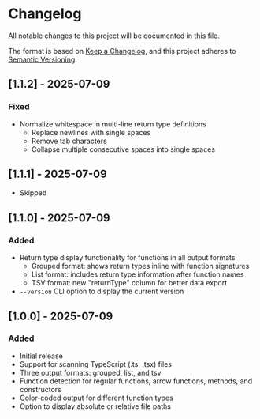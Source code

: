 # Changelog

All notable changes to this project will be documented in this file.

The format is based on [Keep a Changelog](https://keepachangelog.com/en/1.1.0/),
and this project adheres to [Semantic Versioning](https://semver.org/spec/v2.0.0.html).

## [1.1.2] - 2025-07-09

### Fixed

- Normalize whitespace in multi-line return type definitions
  - Replace newlines with single spaces
  - Remove tab characters
  - Collapse multiple consecutive spaces into single spaces

## [1.1.1] - 2025-07-09

- Skipped

## [1.1.0] - 2025-07-09

### Added

- Return type display functionality for functions in all output formats
  - Grouped format: shows return types inline with function signatures
  - List format: includes return type information after function names
  - TSV format: new "returnType" column for better data export
- `--version` CLI option to display the current version

## [1.0.0] - 2025-07-09

### Added

- Initial release
- Support for scanning TypeScript (.ts, .tsx) files
- Three output formats: grouped, list, and tsv
- Function detection for regular functions, arrow functions, methods, and constructors
- Color-coded output for different function types
- Option to display absolute or relative file paths
